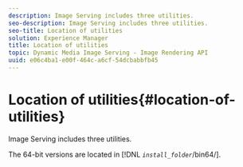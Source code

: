 ```yaml
---
description: Image Serving includes three utilities.
seo-description: Image Serving includes three utilities.
seo-title: Location of utilities
solution: Experience Manager
title: Location of utilities
topic: Dynamic Media Image Serving - Image Rendering API
uuid: e06c4ba1-e00f-464c-a6cf-54dcbabbfb45
---
```


# Location of utilities{#location-of-utilities}

Image Serving includes three utilities.

The 64-bit versions are located in [!DNL *`install_folder`*/bin64/]. 
